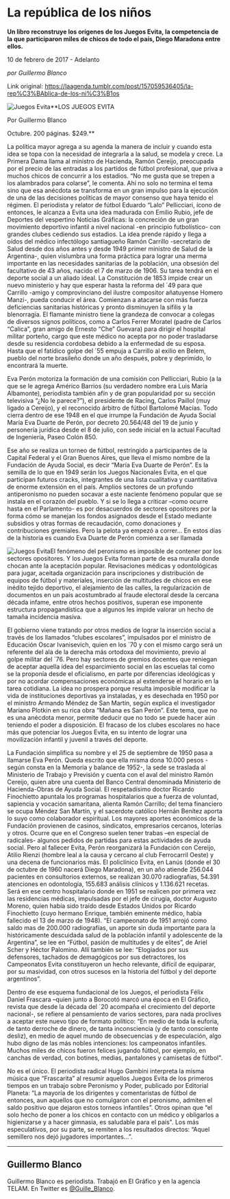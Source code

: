 # La república de los niños

**Un libro reconstruye los orígenes de los Juegos Evita, la competencia de la que participaron miles de chicos de todo el país, Diego Maradona entre ellos.**

10 de febrero de 2017 - Adelanto

_por Guillermo Blanco_

Link original: https://laagenda.tumblr.com/post/157059536405/la-rep%C3%BAblica-de-los-ni%C3%B1os

![Juegos Evita](https://64.media.tumblr.com/4f036e56d03c083bc26adaee16cfe339/tumblr_inline_pk0xlxI3zo1t6q87u_500.png)**LOS JUEGOS EVITA  

Por Guillermo Blanco  

Octubre. 200 páginas. $249.**

La política mayor agrega a su agenda la manera de incluir y cuando esta idea se topa con la necesidad de integrarla a la salud, se modela y crece. La Primera Dama llama al ministro de Hacienda, Ramón Cereijo, preocupada por el precio de las entradas a los partidos de fútbol profesional, que priva a muchos chicos de concurrir a los estadios. “No me gusta que se trepen a los alambrados para colarse”, le comenta. Ahí no solo no termina el tema sino que esa anécdota se transforma en un gran impulso para  la ejecución de una de las decisiones políticas de mayor consenso que haya tenido el régimen. El periodista y relator de fútbol Eduardo “Lalo” Pellicciari,  ícono de entonces, le alcanza a Evita una idea madurada con Emilio Rubio, jefe de Deportes del vespertino Noticias Gráficas: la concreción de un gran movimiento deportivo infantil a nivel nacional -en principio futbolístico- con  grandes clubes cediendo sus estadios. La idea prende rápido y llega a oídos del médico infectólogo santiagueño Ramón Carrillo -secretario de Salud desde dos años antes y desde 1949 primer ministro de Salud de la Argentina-, quien vislumbra una forma práctica para lograr una merma importante en las necesidades sanitarias de la población, una obsesión del facultativo de 43 años, nacido el 7 de marzo de 1906. Su tarea tendrá en el deporte social a un aliado ideal. La Constitución de 1853 impide  crear un nuevo ministerio y hay que esperar hasta la reforma del ´49 para que Carrillo -amigo y comprovinciano del ilustre compositor añatuyense Homero Manzi-, pueda conducir el área. Comienzan a atacarse con más fuerza deficiencias sanitarias históricas y pronto disminuyen la sífilis y la blenorragia. El flamante ministro tiene la grandeza de convocar a colegas de diversos signos políticos, como a Carlos Ferrer Moratel (padre de Carlos “Calica”, gran amigo de Ernesto “Che” Guevara) para dirigir el hospital militar porteño, cargo que este médico no acepta por no poder trasladarse desde su residencia cordobesa debido a la enfermedad de su esposa.  Hasta que el fatídico golpe del ´55 empuja a Carrillo al exilio en Belem, pueblo del norte brasileño donde un año después, pobre y deprimido, lo encontrará la muerte.

Eva Perón motoriza la formación de una comisión con Pellicciari, Rubio (a la que se le agrega Américo Barrios (su verdadero nombre era Luis María Albamonte), periodista también afín y de gran popularidad por su sección televisiva “¿No le parece?”), el presidente de Racing, Carlos Paillol (muy ligado a Cereijo), y el reconocido árbitro de fútbol Bartolomé Macías. Todo cierra dentro de ese 1948 en el que irrumpe la Fundación de Ayuda Social María Eva Duarte de Perón, por decreto 20.564/48 del 19 de junio y personería jurídica desde el 8 de julio, con sede inicial en la actual Facultad de Ingeniería, Paseo Colón 850.

Ese año se realiza un torneo de fútbol, restringido a participantes de la Capital Federal y el Gran Buenos Aires, que lleva el mismo nombre de la Fundación de Ayuda Social, es decir “María Eva Duarte de Perón”. Es la semilla de lo que en 1949 serán  los Juegos Nacionales Evita, en el que participan futuros cracks, integrantes de una lista cualitativa y cuantitativa de enorme extensión en el país. Amplios sectores de un profundo antiperonismo no pueden socavar a este naciente fenómeno popular que se instala en el corazón del pueblo. Y si se lo llega a criticar –como ocurre hasta en el Parlamento- es por desacuerdos de sectores opositores por la forma cómo se manejan los fondos asignados desde el Estado mediante subsidios y otras formas de recaudación, como donaciones y contribuciones gremiales. Pero la pelota ya empezó a correr… En estos días de la historia es cuando Eva Duarte de Perón comienza a ser llamada 

![Juegos Evita](https://64.media.tumblr.com/6ceba2bfc0a5a2a1339837b9feac79f0/tumblr_inline_pk0xlyoyz01t6q87u_400.jpg)El fenómeno del peronismo es imposible de contener por los sectores opositores. Y los Juegos Evita forman parte de esa muralla donde chocan ante la aceptación popular. Revisaciones médicas y odontológicas para jugar, aceitada organización para inscripciones y distribución de equipos de fútbol y materiales, inserción de multitudes de chicos en ese inédito tejido deportivo, el alejamiento de las calles, la regularización de documentos en un país acostumbrado al fraude electoral desde la cercana década infame, entre otros hechos positivos, superan ese imponente estructura propagandística que a algunos les impide valorar un hecho de  tamaña incidencia masiva. 

El gobierno viene tratando por otros medios de lograr la inserción social a través de los llamados “clubes escolares”, impulsados por el ministro de Educación Oscar Ivanisevich, quien en los ´70 y con el mismo cargo será un referente del ala de la derecha más ortodoxa del movimiento, previo al golpe militar del ´76. Pero hay sectores de gremios docentes que reniegan de aceptar aquella idea del esparcimiento social en las escuelas tal como se la proponía desde el oficialismo, en parte por diferencias ideológicas y por no acordar compensaciones económicas al extenderse el horario en la tarea cotidiana. La idea no prospera porque resulta imposible modificar la vida de instituciones deportivas ya instaladas, y es desechada en 1950 por el ministro Armando Méndez de San Martín, según explica el investigador Mariano Plotkin en su rica obra “Mañana es San Perón”. Este tema, que no es una anécdota menor, permite deducir que no todo se puede hacer aún teniendo el poder a disposición. El fracaso de los clubes escolares no hace más que potenciar los Juegos Evita, en su intento de lograr una movilización infantil y juvenil a través del deporte. 

La Fundación simplifica su nombre y el 25 de septiembre de 1950 pasa a llamarse Eva Perón. Queda escrito que ella misma dona 10.000 pesos - según consta en la Memoria y balance de 1952-,  la sede se traslada al Ministerio de Trabajo y Previsión y cuenta con el aval del ministro Ramón Cereijo, quien abre una cuenta del Banco Central denominada Ministerio de Hacienda-Obras de Ayuda Social. El respetadísimo doctor Ricardo Finochietto apuntala los programas hospitalarios que a fuerza de voluntad, sapiencia y vocación samaritana, alienta Ramón Carrillo; del tema financiero se ocupa Méndez San Martín, y el sacerdote católico Hernán Benítez aporta lo suyo como colaborador espiritual. Los mayores aportes económicos de la Fundación provienen de casinos, sindicatos, empresarios cercanos, loterías y otros.  Ocurre que en el Congreso suelen tener trabas –en especial de radicales- algunos pedidos de partidas para estas actividades de ayuda social. Pero al fallecer Evita, Perón reorganizará la Fundación con Cereijo, Atilio Rienzi (hombre leal a la causa y cercano al club Ferrocarril Oeste) y una decena de funcionarios más. El policlínico Evita, en Lanús (donde el 30 de octubre de 1960 nacerá Diego Maradona), en un año atiende 256.044 pacientes en consultorios externos, se realizan 30.070 radiografías, 54.391 atenciones en odontología, 155.683 análisis clínicos y 1.136.621  recetas. Será en ese centro hospitalario donde en 1951 se realicen por primera vez las residencias médicas, impulsadas por el jefe de cirugía, doctor Augusto Moreno, quien había sido traído desde Estados Unidos por Ricardo Finochietto (cuyo hermano Enrique, también eminente médico, había fallecido el 13 de marzo de 1948). “El campeonato de 1951 arrojó como saldo mas de 200.000 radiografías, un aporte sin duda importante para la históricamente descuidada salud de la población infantil y adolescente de la Argentina”, se lee en “Fútbol, pasión de multitudes y de elites”, de Ariel Scher y Héctor Palomino. Allí también se lee: “Elogiados por sus defensores, tachados de demagógicos por sus detractores, los Campeonatos Evita constituyeron un hecho relevante, difícil de equiparar, por su masividad, con otros sucesos en la historia del fútbol y del deporte argentinos”.

Dentro de ese esquema fundacional de los Juegos, el periodista Félix Daniel Frascara –quien junto a Borocotó marcó una época  en El Gráfico, revista que desde la década del ´20 acompaña el crecimiento del deporte nacional-, se refiere al pensamiento de varios sectores, para nada proclives a aceptar este nuevo tipo de formato político: “En medio de toda la euforia, de tanto derroche de dinero, de tanta inconsciencia (y de tanto consciente desliz), en medio de aquel mundo de obsecuencias y de especulación, algo hubo digno de las más nobles intenciones: los campeonatos infantiles. Muchos miles de chicos fueron felices jugando fútbol, por ejemplo, en canchas de verdad, con botines, medias, pantalones y camisetas de fútbol".

No es el único. El periodista radical Hugo Gambini interpreta la misma música que “Frascarita” al resumir aquellos Juegos Evita de los primeros tiempos en un trabajo sobre Peronismo y Poder, publicado  por Editorial Planeta: “La mayoría de los dirigentes y comentaristas de fútbol de entonces, aun aquellos que no comulgaron con el peronismo, admiten el saldo positivo que dejaron estos torneos infantiles”. Otros opinan que “el solo hecho de poner a los chicos en contacto con un médico y obligarlos a higienizarse y a hacer gimnasia, es saludable para el país". Los más especulativos, por su parte, se remiten a los resultados directos: “Aquel semillero nos dejó jugadores importantes…”.  


  




---

Guillermo Blanco
----------------

Guillermo Blanco es periodista. Trabajó en El Gráfico y en la agencia TELAM. En Twitter es [@Guille\_Blanco](https://twitter.com/Guille_Blanco?lang=es). 

